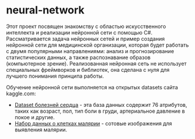 # neural-network

Этот проект посвящен знакомству с областью искусственного интеллекта и реализации нейронной сети с помощью C#. Рассматривается задача нейронных сетей и пример создания нейронной сети для медицинской организации, которая будет работать с двумя популярными направлениями: анализ и прогнозирование статистических данных, а также распознавание образов (компьютерное зрение). Реализованная нейронная сеть не использует специальных фреймворков и библиотек, она сделана с нуля для лучшего понимания принципа работы.


Обучение нейронной сети выполняется на открытых datasets сайта kaggle.com:
 - [Dataset болезней сердца](https://www.kaggle.com/ronitf/heart-disease-uci) - эта база данных содержит 76 атрибутов, таких как возраст, пол, тип боли в груди, артериальное давление в покое и другие.
- [Набор данных о клетках малярии](https://www.kaggle.com/iarunava/cell-images-for-detecting-malaria) - сотовые изображения для выявления малярии.
